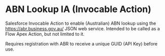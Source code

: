 # ABN Lookup IA (Invocable Action)

Salesforce Invocable Action to enable (Australian) ABN lookup using the https://abr.business.gov.au/ JSON web service. Intended to be called as a Flow Apex Action, but not limited to it.

Requires registration with ABR to receive a unique GUID (API Key) before use.
